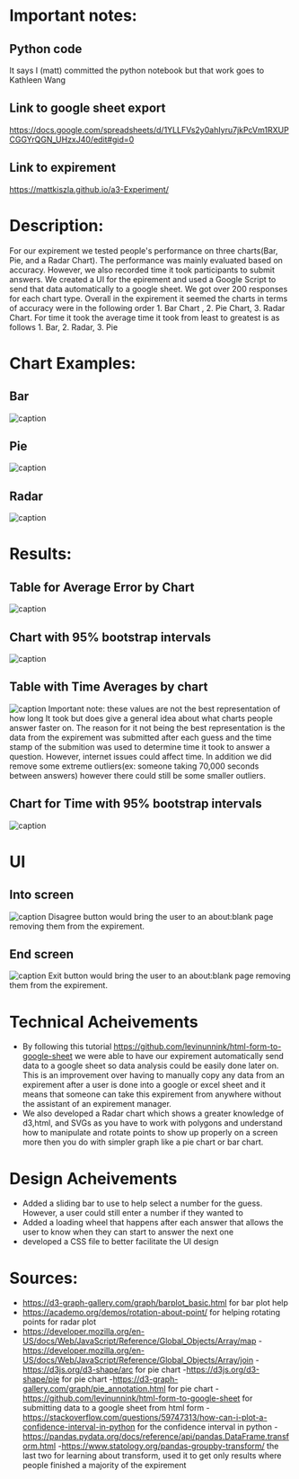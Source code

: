 # Important notes:

## Python code
It says I (matt) committed the python notebook but that work goes to Kathleen Wang


## Link to google sheet export 

https://docs.google.com/spreadsheets/d/1YLLFVs2y0ahIyru7jkPcVm1RXUPCGGYrQGN_UHzxJ40/edit#gid=0

## Link to expirement 
https://mattkiszla.github.io/a3-Experiment/


# Description:

For our expirement we tested people's performance on three charts(Bar, Pie, and a Radar Chart). The performance was mainly evaluated based on accuracy. However, we also recorded time it took participants to submit answers. We created a UI for the epirement and used a Google Script to send that data automatically to a google sheet. We got over 200 responses for each chart type. Overall in the expirement it seemed the charts in terms of accuracy were in the following order 1. Bar Chart , 2. Pie Chart, 3. Radar Chart. For time it took the average time it took from least to greatest is as follows 1. Bar, 2. Radar, 3. Pie


# Chart Examples:

## Bar
![caption](img/bar.png)

## Pie
![caption](img/pie.png)

## Radar
![caption](img/radar.png)


# Results:

## Table for Average Error by Chart
![caption](img/resultsTable.png)

## Chart with 95% bootstrap intervals
![caption](img/CHART_GRAPH.png)

## Table with Time Averages by chart
![caption](img/timeTable.png)
Important note: these values are not the best representation of how long It took but does give a general idea about what charts people answer faster on. The reason for it not being the best representation is the data from the expirement was submitted after each guess and the time stamp of the submition was used to determine time it took to answer a question. However, internet issues could affect time. In addition we did remove some extreme outliers(ex: someone taking 70,000 seconds between answers) however there could still be some smaller outliers. 

## Chart for Time with 95% bootstrap intervals
![caption](img/timeGraph.png)


# UI 

## Into screen
![caption](img/UIintro.png)
Disagree button would bring the user to an about:blank page removing them from the expirement.

## End screen
![caption](img/UIend.png)
Exit button would bring the user to an about:blank page removing them from the expirement.


# Technical Acheivements 
- By following this tutorial https://github.com/levinunnink/html-form-to-google-sheet we were able to have our expirement automatically send data to a google sheet so data analysis could be easily done later on. This is an improvement over having to manually copy any data from an expirement after a user is done into a google or excel sheet and it means that someone can take this expirement from anywhere without the assistant of an expirement manager.
- We also developed a Radar chart which shows a greater knowledge of d3,html, and SVGs as you have to work with polygons and understand how to manipulate and rotate points to show up properly on a screen more then you do with simpler graph like a pie chart or bar chart.

# Design Acheivements

- Added a sliding bar to use to help select a number for the guess. However, a user could still enter a number if they wanted to
- Added a loading wheel that happens after each answer that allows the user to know when they can start to answer the next one
- developed a CSS file to better facilitate the UI design


# Sources:

- https://d3-graph-gallery.com/graph/barplot_basic.html for bar plot help
- https://academo.org/demos/rotation-about-point/ for helping rotating points for radar plot
- https://developer.mozilla.org/en-US/docs/Web/JavaScript/Reference/Global_Objects/Array/map
-https://developer.mozilla.org/en-US/docs/Web/JavaScript/Reference/Global_Objects/Array/join
-https://d3js.org/d3-shape/arc for pie chart
-https://d3js.org/d3-shape/pie for pie chart
-https://d3-graph-gallery.com/graph/pie_annotation.html for pie chart
-https://github.com/levinunnink/html-form-to-google-sheet for submitting data to a google sheet from html form
-https://stackoverflow.com/questions/59747313/how-can-i-plot-a-confidence-interval-in-python for the confidence interval in python
-https://pandas.pydata.org/docs/reference/api/pandas.DataFrame.transform.html
-https://www.statology.org/pandas-groupby-transform/ the last two for learning about transform, used it to get only results where people finished a majority of the expirement